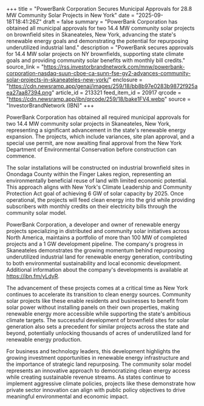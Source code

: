 +++
title = "PowerBank Corporation Secures Municipal Approvals for 28.8 MW Community Solar Projects in New York"
date = "2025-09-18T18:41:26Z"
draft = false
summary = "PowerBank Corporation has obtained all municipal approvals for two 14.4 MW community solar projects on brownfield sites in Skaneateles, New York, advancing the state's renewable energy goals and demonstrating the potential for repurposing underutilized industrial land."
description = "PowerBank secures approvals for 14.4 MW solar projects on NY brownfields, supporting state climate goals and providing community solar benefits with monthly bill credits."
source_link = "https://rss.investorbrandnetwork.com/mnw/powerbank-corporation-nasdaq-suun-cboe-ca-sunn-fse-gy2-advances-community-solar-projects-in-skaneateles-new-york/"
enclosure = "https://cdn.newsramp.app/genai/images/259/18/bb8b97e0283b9872f925aea27aa87394.png"
article_id = 213321
feed_item_id = 20917
qrcode = "https://cdn.newsramp.app/ibn/qrcode/259/18/bake1FV4.webp"
source = "InvestorBrandNetwork (IBN)"
+++

<p>PowerBank Corporation has obtained all required municipal approvals for two 14.4 MW community solar projects in Skaneateles, New York, representing a significant advancement in the state's renewable energy expansion. The projects, which include variances, site plan approval, and a special use permit, are now awaiting final approval from the New York Department of Environmental Conservation before construction can commence.</p><p>The solar installations will be constructed on industrial brownfield sites in Onondaga County within the Finger Lakes region, representing an environmentally beneficial reuse of land with limited economic potential. This approach aligns with New York's Climate Leadership and Community Protection Act goal of achieving 6 GW of solar capacity by 2025. Once operational, the projects will feed clean energy into the grid while providing subscribers with monthly credits on their electricity bills through the community solar model.</p><p>PowerBank Corporation, a developer and owner of renewable energy projects specializing in distributed and community solar initiatives across North America, maintains a portfolio of more than 100 MW of completed projects and a 1 GW development pipeline. The company's progress in Skaneateles demonstrates the growing momentum behind repurposing underutilized industrial land for renewable energy generation, contributing to both environmental sustainability and local economic development. Additional information about the company's developments is available at <a href="https://ibn.fm/yLdyR" rel="nofollow" target="_blank">https://ibn.fm/yLdyR</a>.</p><p>The advancement of these projects comes at a critical time as New York continues to accelerate its transition to clean energy sources. Community solar projects like these enable residents and businesses to benefit from solar power without installing panels on their own properties, making renewable energy more accessible while supporting the state's ambitious climate targets. The successful development of brownfield sites for solar generation also sets a precedent for similar projects across the state and beyond, potentially unlocking thousands of acres of underutilized land for renewable energy production.</p><p>For business and technology leaders, this development highlights the growing investment opportunities in renewable energy infrastructure and the importance of strategic land repurposing. The community solar model represents an innovative approach to democratizing clean energy access while creating sustainable revenue streams. As states continue to implement aggressive climate policies, projects like these demonstrate how private sector innovation can align with public policy objectives to drive meaningful environmental and economic impact.</p>